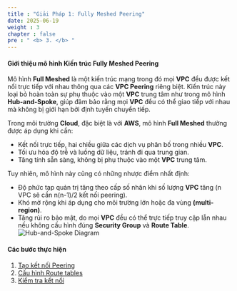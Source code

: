 ```yaml
---
title : "Giải Pháp 1: Fully Meshed Peering"
date: 2025-06-19
weight : 3
chapter : false
pre : " <b> 3. </b> "
---
```

#### Giới thiệu mô hình Kiến trúc **Fully Meshed Peering**
Mô hình **Full Meshed** là một kiến trúc mạng trong đó mọi **VPC** đều được kết nối trực tiếp với nhau thông qua các **VPC Peering** riêng biệt. Kiến trúc này loại bỏ hoàn toàn sự phụ thuộc vào một **VPC** trung tâm như trong mô hình **Hub-and-Spoke**, giúp đảm bảo rằng mọi **VPC** đều có thể giao tiếp với nhau mà không bị giới hạn bởi định tuyến chuyển tiếp.

Trong môi trường **Cloud**, đặc biệt là với **AWS**, mô hình **Full Meshed** thường được áp dụng khi cần:
- Kết nối trực tiếp, hai chiều giữa các dịch vụ phân bố trong nhiều **VPC**.
- Tối ưu hóa độ trễ và luồng dữ liệu, tránh đi qua trung gian.
- Tăng tính sẵn sàng, không bị phụ thuộc vào một **VPC** trung tâm.

Tuy nhiên, mô hình này cũng có những nhược điểm nhất định:
- Độ phức tạp quản trị tăng theo cấp số nhân khi số lượng **VPC** tăng (n VPC sẽ cần n(n-1)/2 kết nối peering).
- Khó mở rộng khi áp dụng cho môi trường lớn hoặc đa vùng **(multi-region)**.
- Tăng rủi ro bảo mật, do mọi **VPC** đều có thể trực tiếp truy cập lẫn nhau nếu không cấu hình đúng **Security Group** và **Route Table**.
![Hub-and-Spoke Diagram](/images/1/002.png?featherlight=false&width=90pc)
#### Các bước thực hiện
1. [Tạo kết nối Peering](3-Solution-1/1-Creat-VPC-Peering)
2. [Cấu hình Route tables](3-Solution-1/2-Route-Tables)
3. [Kiểm tra kết nối](3-Solution-1/3-Check-Result)
